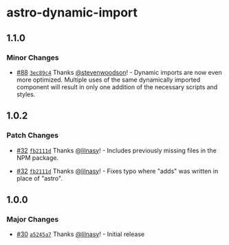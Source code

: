 # astro-dynamic-import

## 1.1.0

### Minor Changes

- [#88](https://github.com/lilnasy/gratelets/pull/88) [`3ec89c4`](https://github.com/lilnasy/gratelets/commit/3ec89c45d43736ed5b7ce13c66ae0d6ce5e26ef5) Thanks [@stevenwoodson](https://github.com/stevenwoodson)! - Dynamic imports are now even more optimized. Multiple uses of the same dynamically imported component will result in only one addition of the necessary scripts and styles.

## 1.0.2

### Patch Changes

- [#32](https://github.com/lilnasy/gratelets/pull/32) [`fb2111d`](https://github.com/lilnasy/gratelets/commit/fb2111d8601e8974cd2695a03030ee73093c9e3c) Thanks [@lilnasy](https://github.com/lilnasy)! - Includes previously missing files in the NPM package.

- [#32](https://github.com/lilnasy/gratelets/pull/32) [`fb2111d`](https://github.com/lilnasy/gratelets/commit/fb2111d8601e8974cd2695a03030ee73093c9e3c) Thanks [@lilnasy](https://github.com/lilnasy)! - Fixes typo where "adds" was written in place of "astro".

## 1.0.0

### Major Changes

- [#30](https://github.com/lilnasy/gratelets/pull/30) [`a5245a7`](https://github.com/lilnasy/gratelets/commit/a5245a7c69a18a23be50f5442b2b469805299e7d) Thanks [@lilnasy](https://github.com/lilnasy)! - Initial release
